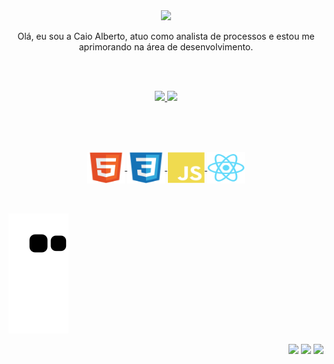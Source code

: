 <!--
**Caio-4lberto/Caio-4lberto** is a ✨ _special_ ✨ repository because its `README.md` (this file) appears on your GitHub profile.
-->

<div align="center">
  <div style="flex-direction: row;">
    <div >
      <img height="100em" src="https://qph.cf2.quoracdn.net/main-qimg-c7f8b1214b6d3d01b698819c4d677ab3"/>
    </div>
    <div>
        <p>Olá, eu sou a Caio Alberto, atuo como analista de processos e estou me aprimorando na área de desenvolvimento.</p>
    </div>
  </div>
 </div>
 
 <br><br>

<div align="center">
  <a href="https://github.com/caio-4lberto">
  <img height="180em" src="https://github-readme-stats.vercel.app/api?username=caio-4lberto&show_icons=true&theme=dracula&include_all_commits=true&count_private=true"/>
  <img height="180em" src="https://github-readme-stats.vercel.app/api/top-langs/?username=caio-4lberto&layout=compact&langs_count=7&theme=dracula"/>
</div>
  
<br> <br>  

<div align="center"><br>
  <img align="center" alt="HTML" height="50" width="60" src="https://raw.githubusercontent.com/devicons/devicon/master/icons/html5/html5-original.svg">
  <img align="center" alt="CSS" height="50" width="60" src="https://raw.githubusercontent.com/devicons/devicon/master/icons/css3/css3-original.svg">
  <img align="center" alt="Js" height="50" width="60" src="https://raw.githubusercontent.com/devicons/devicon/master/icons/javascript/javascript-plain.svg">
  <img align="center" alt="React" height="50" width="60" src="https://raw.githubusercontent.com/devicons/devicon/master/icons/react/react-original.svg">
</div>
  
 <br>  
 <br>
  
<div> 
  
  ![Snake animation](https://github.com/rafaballerini/rafaballerini/blob/output/github-contribution-grid-snake.svg)
</div>
  
<div align="right"> 
   <a href="https://instagram.com/caio-4lberto" target="_blank">
     <img src="https://img.shields.io/badge/-Instagram-%23E4405F?style=for-the-badge&logo=instagram&logoColor=white" target="_blank"></a>
  <a href = "mailto:caioalberto.work@gmail.com">
    <img src="https://img.shields.io/badge/-Gmail-%23333?style=for-the-badge&logo=gmail&logoColor=white" target="_blank"></a> 
  <a href="https://www.linkedin.com/in/rafaella-ballerini-45875016a" target="_blank">
    <img src="https://img.shields.io/badge/-LinkedIn-%230077B5?style=for-the-badge&logo=linkedin&logoColor=white" target="_blank"></a> 
</div>
